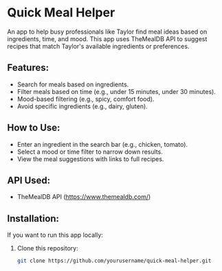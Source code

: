 # Quick Meal Helper

An app to help busy professionals like Taylor find meal ideas based on ingredients, time, and mood. This app uses TheMealDB API to suggest recipes that match Taylor's available ingredients or preferences.

## Features:
- Search for meals based on ingredients.
- Filter meals based on time (e.g., under 15 minutes, under 30 minutes).
- Mood-based filtering (e.g., spicy, comfort food).
- Avoid specific ingredients (e.g., dairy, gluten).

## How to Use:
- Enter an ingredient in the search bar (e.g., chicken, tomato).
- Select a mood or time filter to narrow down results.
- View the meal suggestions with links to full recipes.

## API Used:
- TheMealDB API (https://www.themealdb.com/)

## Installation:
If you want to run this app locally:
1. Clone this repository:
   ```bash
   git clone https://github.com/yourusername/quick-meal-helper.git
